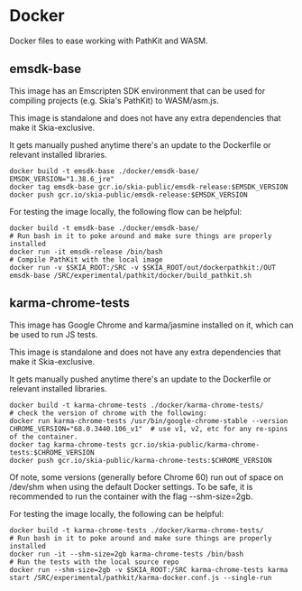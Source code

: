 Docker
======

Docker files to ease working with PathKit and WASM.

emsdk-base
----------

This image has an Emscripten SDK environment that can be used for
compiling projects (e.g. Skia's PathKit) to WASM/asm.js.

This image is standalone and does not have any extra dependencies that make
it Skia-exclusive.

It gets manually pushed anytime there's an update to the Dockerfile or relevant
installed libraries.

    docker build -t emsdk-base ./docker/emsdk-base/
    EMSDK_VERSION="1.38.6_jre"
    docker tag emsdk-base gcr.io/skia-public/emsdk-release:$EMSDK_VERSION
    docker push gcr.io/skia-public/emsdk-release:$EMSDK_VERSION

For testing the image locally, the following flow can be helpful:

    docker build -t emsdk-base ./docker/emsdk-base/
    # Run bash in it to poke around and make sure things are properly installed
    docker run -it emsdk-release /bin/bash
    # Compile PathKit with the local image
    docker run -v $SKIA_ROOT:/SRC -v $SKIA_ROOT/out/dockerpathkit:/OUT emsdk-base /SRC/experimental/pathkit/docker/build_pathkit.sh

karma-chrome-tests
------------------

This image has Google Chrome and karma/jasmine installed on it, which can
be used to run JS tests.

This image is standalone and does not have any extra dependencies that make
it Skia-exclusive.

It gets manually pushed anytime there's an update to the Dockerfile or relevant
installed libraries.

    docker build -t karma-chrome-tests ./docker/karma-chrome-tests/
    # check the version of chrome with the following:
    docker run karma-chrome-tests /usr/bin/google-chrome-stable --version
    CHROME_VERSION="68.0.3440.106_v1"  # use v1, v2, etc for any re-spins of the container.
    docker tag karma-chrome-tests gcr.io/skia-public/karma-chrome-tests:$CHROME_VERSION
    docker push gcr.io/skia-public/karma-chrome-tests:$CHROME_VERSION

Of note, some versions (generally before Chrome 60) run out of space on /dev/shm when
using the default Docker settings.  To be safe, it is recommended to run the container
with the flag --shm-size=2gb.

For testing the image locally, the following can be helpful:

    docker build -t karma-chrome-tests ./docker/karma-chrome-tests/
    # Run bash in it to poke around and make sure things are properly installed
    docker run -it --shm-size=2gb karma-chrome-tests /bin/bash
    # Run the tests with the local source repo
    docker run --shm-size=2gb -v $SKIA_ROOT:/SRC karma-chrome-tests karma start /SRC/experimental/pathkit/karma-docker.conf.js --single-run

